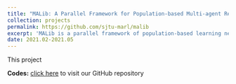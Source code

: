 ```yaml
---
title: "MALib: A Parallel Framework for Population-based Multi-agent Reinforcement Learning"
collection: projects
permalink: https://github.com/sjtu-marl/malib
excerpt: 'MALib is a parallel framework of population-based learning nested with (multi-agent) reinforcement learning (RL) methods. I mainly focus on the implementation of some imitation learning metrics and algorithms, which have not been released yet (might come up soon).'
date: 2021.02-2021.05
---
```

This project

**Codes:** [click here](https://github.com/sjtu-marl/malib) to visit our GitHub repository
